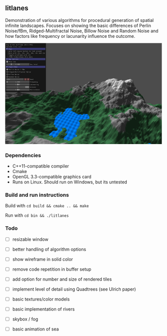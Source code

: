 ## litlanes

Demonstration of various algorithms for procedural generation of spatial
infinite landscapes. Focuses on showing the basic differences of Perlin
Noise/fBm, Ridged-Multifractal Noise, Billow Noise and Random Noise and how
factors like frequency or lacunarity influence the outcome.

![Screenshot](/screenshot.png)

### Dependencies

- C++11-compatible compiler
- Cmake
- OpenGL 3.3-compatible graphics card
- Runs on Linux. Should run on Windows, but its untested

### Build and run instructions

Build with `cd build && cmake .. && make`

Run with `cd bin && ./litlanes`

### Todo

- [ ] resizable window
- [ ] better handling of algorithm options
- [ ] show wireframe in solid color
- [ ] remove code repetition in buffer setup
- [ ] add option for number and size of rendered tiles
- [ ] implement level of detail using Quadtrees (see Ulrich paper)
- [ ] basic textures/color models
- [ ] basic implementation of rivers
- [ ] skybox / fog
- [ ] basic animation of sea


